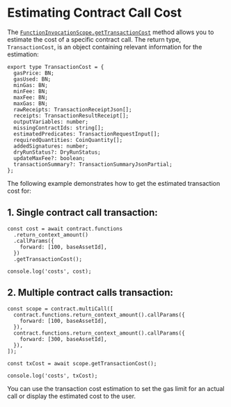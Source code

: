 # Estimating Contract Call Cost

The [`FunctionInvocationScope.getTransactionCost`](DOCS_API_URL/classes/_fuel_ts_program.FunctionInvocationScope.html#getTransactionCost) method allows you to estimate the cost of a specific contract call. The return type, `TransactionCost`, is an object containing relevant information for the estimation:

```
export type TransactionCost = {
  gasPrice: BN;
  gasUsed: BN;
  minGas: BN;
  minFee: BN;
  maxFee: BN;
  maxGas: BN;
  rawReceipts: TransactionReceiptJson[];
  receipts: TransactionResultReceipt[];
  outputVariables: number;
  missingContractIds: string[];
  estimatedPredicates: TransactionRequestInput[];
  requiredQuantities: CoinQuantity[];
  addedSignatures: number;
  dryRunStatus?: DryRunStatus;
  updateMaxFee?: boolean;
  transactionSummary?: TransactionSummaryJsonPartial;
};
```

The following example demonstrates how to get the estimated transaction cost for:

## 1. Single contract call transaction:

```
const cost = await contract.functions
  .return_context_amount()
  .callParams({
    forward: [100, baseAssetId],
  })
  .getTransactionCost();

console.log('costs', cost);
```

## 2. Multiple contract calls transaction:

```
const scope = contract.multiCall([
  contract.functions.return_context_amount().callParams({
    forward: [100, baseAssetId],
  }),
  contract.functions.return_context_amount().callParams({
    forward: [300, baseAssetId],
  }),
]);

const txCost = await scope.getTransactionCost();

console.log('costs', txCost);
```

You can use the transaction cost estimation to set the gas limit for an actual call or display the estimated cost to the user.
